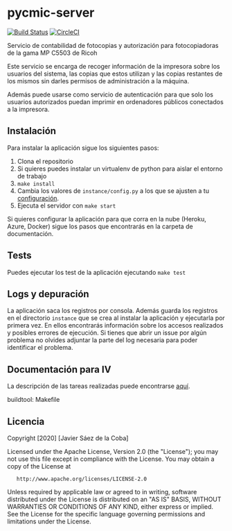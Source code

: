 # pycmic-server

[![Build Status](https://travis-ci.org/jscoba/pycmic-server.svg?branch=master)](https://travis-ci.org/jscoba/pycmic-server) [![CircleCI](https://circleci.com/gh/jscoba/pycmic-server.svg?style=svg)](https://circleci.com/gh/jscoba/pycmic-server) 

Servicio de contabilidad de fotocopias y autorización para fotocopiadoras de la gama MP C5503 de Ricoh

Este servicio se encarga de recoger información de la impresora sobre los usuarios del sistema, las copias que estos utilizan y las copias restantes de los mismos sin darles permisos de administración a la máquina.

Además puede usarse como servicio de autenticación para que solo los usuarios autorizados puedan imprimir en ordenadores públicos conectados a la impresora.

## Instalación

Para instalar la aplicación sigue los siguientes pasos:

1. Clona el repositorio
2. Si quieres puedes instalar un virtualenv de python para aislar el entorno de trabajo
3. `make install`
4. Cambia los valores de `instance/config.py` a los que se ajusten a tu [configuración](docs/Valores_de_configuración.md).
5. Ejecuta el servidor con `make start`

Si quieres configurar la aplicación para que corra en la nube (Heroku, Azure, Docker) sigue los pasos que encontrarás en la carpeta de documentación.

## Tests

Puedes ejecutar los test de la aplicación ejecutando `make test`

## Logs y depuración

La aplicación saca los registros por consola. Además guarda los registros en el directorio `instance` que se crea al instalar la aplicación y ejecutarla por primera vez. En ellos encontrarás información sobre los accesos realizados y posibles errores de ejecución. Si tienes que abrir un issue por algún problema no olvides adjuntar la parte del log necesaria para poder identificar el problema.

## Documentación para IV
La descripción de las tareas realizadas puede encontrarse [aquí](docs).

buildtool: Makefile


## Licencia

Copyright [2020] [Javier Sáez de la Coba]

   Licensed under the Apache License, Version 2.0 (the "License");
   you may not use this file except in compliance with the License.
   You may obtain a copy of the License at

       http://www.apache.org/licenses/LICENSE-2.0

   Unless required by applicable law or agreed to in writing, software
   distributed under the License is distributed on an "AS IS" BASIS,
   WITHOUT WARRANTIES OR CONDITIONS OF ANY KIND, either express or implied.
   See the License for the specific language governing permissions and
   limitations under the License.
